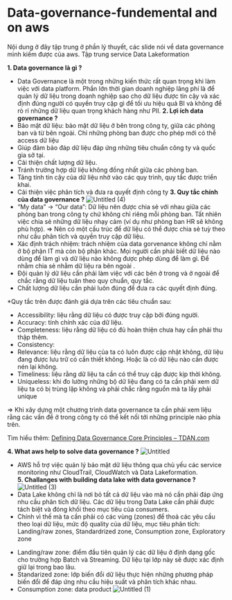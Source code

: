 # Data-governance-fundemental and on aws 
Nội dung ở đây tập trung ở phần lý thuyết, các slide nói về data governance mình kiếm được của aws. Tập trung service Data Lakeformation 

**1. Data governance là gì ?**
- Data Governance là một trong những kiến thức rất quan trọng khi làm việc với data platform. Phần lớn thời gian doanh nghiệp lãng phí là để quản lý dữ liệu trong doanh nghiệp sao cho dữ liệu được tin cậy và xác định đúng người có quyền truy cập gì để tối ưu hiệu quả BI và không để rò rỉ những dữ liệu quan trọng khách hàng như PII.
**2. Lợi ích data governance ?**
- Bảo mật dữ liệu: bảo mật dữ liệu ở bên trong công ty, giữa các phòng ban và từ bên ngoài. Chỉ những phòng ban được cho phép mới có thể access dữ liệu
- Giúp đảm bảo đáp dữ liệu đáp ứng những tiêu chuẩn công ty và quốc gia sở tại.
- Cải thiện chất lượng dữ liệu.
- Tránh trường hợp dữ liệu không đồng nhất giữa các phòng ban.
- Tăng tính tin cậy của dữ liệu nhờ vào các quy trình, quy tắc được triển khai.
- Cải thiện việc phân tích và đưa ra quyết định công ty
**3. Quy tắc chính của data governance ?**
![Untitled (4)](https://github.com/user-attachments/assets/edc67889-a75e-4c07-8104-54d222ed3db1)
- “My data” → “Our data”: Dữ liệu nên được chia sẻ với nhau giữa các phòng ban trong công ty chứ không chỉ riêng mỗi phòng ban. Tất nhiên việc chia sẻ những dữ liệu nhạy cảm (ví dụ như phòng ban HR sẽ không phù hợp). 
⇒ Nên có một cấu trúc để dữ liệu có thể được chia sẻ tuỳ theo như cầu phân tích và quyền truy cập dữ liệu.
- Xác định trách nhiệm: trách nhiệm của data gorvenance không chỉ nằm ở bộ phận IT mà còn bộ phận khác. Mọi người cần phải biết dữ liệu nào dùng để làm gì và dữ liệu nào không được phép dùng để làm gì. Để nhằm chia sẻ nhằm dữ liệu ra bên ngoài .
- Đội quản lý dữ liệu cần phải làm việc với các bên ở trong và ở ngoài để chắc rằng dữ liệu tuân theo quy chuẩn, quy tắc.
- Chất lượng dữ liệu cần phải luôn đúng để đưa ra các quyết định đúng.

*Quy tắc trên được đánh giá dựa trên các tiêu chuẩn sau: 
+ Accessibility: liệu rằng dữ liệu có được truy cập bởi đúng người.
+ Accuracy: tính chính xác của dữ liệu.
+ Completeness: liệu rằng dữ liệu có đủ hoàn thiện chưa hay cần phải thu thập thêm.
+ Consistency:
+ Relevance: liệu rằng dữ liệu của ta có luôn được cập nhật không, dữ liệu đang được lưu trữ có cần thiết không. Hoặc là có dữ liệu nào cần được nén lại không.
+ Timeliness: liệu rằng dữ liệu ta cần có thể truy cập được kịp thời không.
+ Uniqueless: khi đo lường những bộ dữ liệu đang có ta cần phải xem dữ liệu ta có bị trùng lặp không và phải chắc rằng nguồn mà ta lấy phải unique

⇒ Khi xây dựng một chương trình data governance ta cần phải xem liệu rằng các vấn đề ở trong công ty có thể kết nối tới những principle nào phía trên.

Tìm hiểu thêm: [Defining Data Governance Core Principles – TDAN.com](https://tdan.com/defining-data-governance-core-principles/17087)

**4. What aws help to solve data governance ?**
![Untitled](https://github.com/user-attachments/assets/6fbfcb16-745f-4a44-a27f-2739f0fef8dc)
- AWS hỗ trợ việc quản lý bảo mật dữ liệu thông qua chủ yếu các service monitoring như CloudTrail, CloudWatch và Data Lakeformation.  
**5. Challanges with building data lake with data governance ?**
![Untitled (3)](https://github.com/user-attachments/assets/52b863c8-0245-4dca-bee6-405565e66b7b)
- Data Lake không chỉ là nơi bỏ tất cả dữ liệu vào mà nó cần phải đáp ứng nhu cầu phân tích dữ liệu. Các dữ liệu trong Data Lake cần phải được tách biệt và đóng khối theo mục tiêu của consumers. 
- Chính vì thế mà ta cần phải có các vùng (zones) để thoả các yêu cầu theo loại dữ liệu, mức độ quality của dữ liệu, mục tiêu phân tích:  Landing/raw zones, Standardrized zone, Consumption zone, Exploratory zone 

+ Landing/raw zone: điểm đầu tiên quản lý các dữ liệu ở định dạng gốc cho trường hợp Batch và Streaming. Dữ liệu tại lớp này sẽ được xác định giữ lại trong bao lâu.
+ Standarized zone:  lớp biến đổi dữ liệu thực hiện những phương pháp biến đổi để đáp ứng nhu cầu hiệu suất và phân tích khác nhau.
+ Consumption zone: data product
![Untitled (1)](https://github.com/user-attachments/assets/54a6bace-176b-4edc-b6a6-a597d4dca181)


